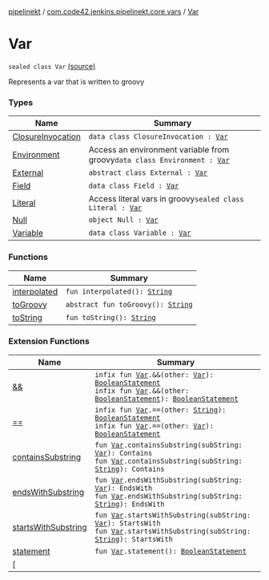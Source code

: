 [pipelinekt](../../index.md) / [com.code42.jenkins.pipelinekt.core.vars](../index.md) / [Var](./index.md)

# Var

`sealed class Var` [(source)](https://github.com/code42/pipelinekt/tree/master/core/src/main/kotlin/com/code42/jenkins/pipelinekt/core/vars/Var.kt#L12)

Represents a var that is written to groovy

### Types

| Name | Summary |
|---|---|
| [ClosureInvocation](-closure-invocation/index.md) | `data class ClosureInvocation : `[`Var`](./index.md) |
| [Environment](-environment/index.md) | Access an environment variable from groovy`data class Environment : `[`Var`](./index.md) |
| [External](-external/index.md) | `abstract class External : `[`Var`](./index.md) |
| [Field](-field/index.md) | `data class Field : `[`Var`](./index.md) |
| [Literal](-literal/index.md) | Access literal vars in groovy`sealed class Literal : `[`Var`](./index.md) |
| [Null](-null/index.md) | `object Null : `[`Var`](./index.md) |
| [Variable](-variable/index.md) | `data class Variable : `[`Var`](./index.md) |

### Functions

| Name | Summary |
|---|---|
| [interpolated](interpolated.md) | `fun interpolated(): `[`String`](https://kotlinlang.org/api/latest/jvm/stdlib/kotlin/-string/index.html) |
| [toGroovy](to-groovy.md) | `abstract fun toGroovy(): `[`String`](https://kotlinlang.org/api/latest/jvm/stdlib/kotlin/-string/index.html) |
| [toString](to-string.md) | `fun toString(): `[`String`](https://kotlinlang.org/api/latest/jvm/stdlib/kotlin/-string/index.html) |

### Extension Functions

| Name | Summary |
|---|---|
| [&amp;&amp;](../../com.code42.jenkins.pipelinekt.dsl.step.conditional/&&.md) | `infix fun `[`Var`](./index.md)`.&&(other: `[`Var`](./index.md)`): `[`BooleanStatement`](../../com.code42.jenkins.pipelinekt.core.conditional/-boolean-statement/index.md)<br>`infix fun `[`Var`](./index.md)`.&&(other: `[`BooleanStatement`](../../com.code42.jenkins.pipelinekt.core.conditional/-boolean-statement/index.md)`): `[`BooleanStatement`](../../com.code42.jenkins.pipelinekt.core.conditional/-boolean-statement/index.md) |
| [==](../../com.code42.jenkins.pipelinekt.dsl.step.conditional/==.md) | `infix fun `[`Var`](./index.md)`.==(other: `[`String`](https://kotlinlang.org/api/latest/jvm/stdlib/kotlin/-string/index.html)`): `[`BooleanStatement`](../../com.code42.jenkins.pipelinekt.core.conditional/-boolean-statement/index.md)<br>`infix fun `[`Var`](./index.md)`.==(other: `[`Var`](./index.md)`): `[`BooleanStatement`](../../com.code42.jenkins.pipelinekt.core.conditional/-boolean-statement/index.md) |
| [containsSubstring](../../com.code42.jenkins.pipelinekt.dsl.step.conditional/contains-substring.md) | `fun `[`Var`](./index.md)`.containsSubstring(subString: `[`Var`](./index.md)`): Contains`<br>`fun `[`Var`](./index.md)`.containsSubstring(subString: `[`String`](https://kotlinlang.org/api/latest/jvm/stdlib/kotlin/-string/index.html)`): Contains` |
| [endsWithSubstring](../../com.code42.jenkins.pipelinekt.dsl.step.conditional/ends-with-substring.md) | `fun `[`Var`](./index.md)`.endsWithSubstring(subString: `[`Var`](./index.md)`): EndsWith`<br>`fun `[`Var`](./index.md)`.endsWithSubstring(subString: `[`String`](https://kotlinlang.org/api/latest/jvm/stdlib/kotlin/-string/index.html)`): EndsWith` |
| [startsWithSubstring](../../com.code42.jenkins.pipelinekt.dsl.step.conditional/starts-with-substring.md) | `fun `[`Var`](./index.md)`.startsWithSubstring(subString: `[`Var`](./index.md)`): StartsWith`<br>`fun `[`Var`](./index.md)`.startsWithSubstring(subString: `[`String`](https://kotlinlang.org/api/latest/jvm/stdlib/kotlin/-string/index.html)`): StartsWith` |
| [statement](../../com.code42.jenkins.pipelinekt.dsl.step.conditional/statement.md) | `fun `[`Var`](./index.md)`.statement(): `[`BooleanStatement`](../../com.code42.jenkins.pipelinekt.core.conditional/-boolean-statement/index.md) |
| [||](../../com.code42.jenkins.pipelinekt.dsl.step.conditional/||.md) | `infix fun `[`Var`](./index.md)`.||(other: `[`Var`](./index.md)`): `[`BooleanStatement`](../../com.code42.jenkins.pipelinekt.core.conditional/-boolean-statement/index.md)<br>`infix fun `[`Var`](./index.md)`.||(other: `[`BooleanStatement`](../../com.code42.jenkins.pipelinekt.core.conditional/-boolean-statement/index.md)`): `[`BooleanStatement`](../../com.code42.jenkins.pipelinekt.core.conditional/-boolean-statement/index.md) |
